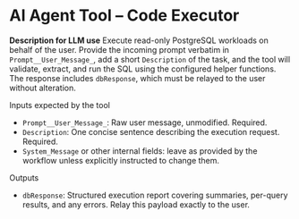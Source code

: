 # AI Agent Tool – Code Executor

**Description for LLM use**
Execute read-only PostgreSQL workloads on behalf of the user. Provide the incoming prompt verbatim in `Prompt__User_Message_`, add a short `Description` of the task, and the tool will validate, extract, and run the SQL using the configured helper functions. The response includes `dbResponse`, which must be relayed to the user without alteration.

Inputs expected by the tool
- `Prompt__User_Message_`: Raw user message, unmodified. Required.
- `Description`: One concise sentence describing the execution request. Required.
- `System_Message` or other internal fields: leave as provided by the workflow unless explicitly instructed to change them.

Outputs
- `dbResponse`: Structured execution report covering summaries, per-query results, and any errors. Relay this payload exactly to the user.
